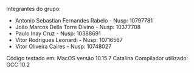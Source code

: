 Integrantes do grupo:
 - Antonio Sebastian Fernandes Rabelo - Nusp: 10797781
 - João Marcos Della Torre Divino - Nusp: 10377708
 - Paulo Inay Cruz - Nusp: 10388691
 - Vitor Rodrigues Leonardi - Nusp: 10716567
 - Vitor Oliveira Caires - Nusp: 10748027
 
 Código testado em: MacOS versão 10.15.7 Catalina
 Compilador utilizado: GCC 10.2
